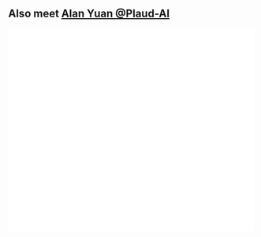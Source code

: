## Also meet [Alan Yuan @Plaud-AI](https://github.com/alan-yuan-plaud-ai)
<p>
<!--   <img src="/github-metrics.svg" alt="Metrics" width="500"> -->
</p>
<p>
<!--   <img src="/metrics.plugin.isocalendar.svg" alt="Contributions" width="500"> -->
</p>
<p>
  <a href="https://stories.ldwid.com/">
    <img src="/metrics.plugin.rss.svg" alt="RSS" width="500">
  </a>
</p>
